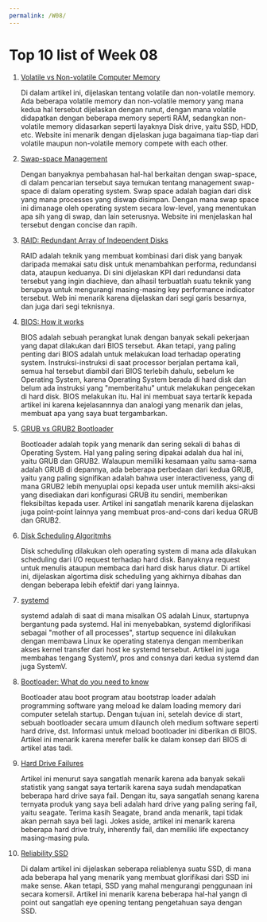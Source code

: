 ```yaml
---
permalink: /W08/
---
```


# Top 10 list of Week 08

1. [Volatile vs Non-volatile Computer Memory](https://courses.lumenlearning.com/collegesuccess2x48x115/chapter/volatile-and-non-volatile-computer-memory-session-6/)
    
    Di dalam artikel ini, dijelaskan tentang volatile dan non-volatile memory. Ada beberapa volatile memory dan non-volatile memory yang mana kedua hal tersebut
    dijelaskan dengan runut, dengan mana volatile didapatkan dengan beberapa memory seperti RAM, sedangkan non-volatile memory didasarkan seperti layaknya Disk drive,
    yaitu SSD, HDD, etc. Website ini menarik dengan dijelaskan juga bagaimana tiap-tiap dari volatile maupun non-volatile memory compete with each other.
    
2. [Swap-space Management](https://www.geeksforgeeks.org/swap-space-management-in-operating-system/)
    
    Dengan banyaknya pembahasan hal-hal berkaitan dengan swap-space, di dalam pencarian tersebut saya temukan tentang management swap-space di dalam operating 
    system. Swap space adalah bagian dari disk yang mana processes yang diswap disimpan. Dengan mana swap space ini dimanage oleh operating system secara low-level,
    yang menentukan apa sih yang di swap, dan lain seterusnya. Website ini menjelaskan hal tersebut dengan concise dan rapih.

3. [RAID: Redundant Array of Independent Disks](https://www.geeksforgeeks.org/raid-redundant-arrays-of-independent-disks/)
    
    RAID adalah teknik yang membuat kombinasi dari disk yang banyak daripada memakai satu disk untuk menambahkan performa, redundansi data, ataupun keduanya. Di
    sini dijelaskan KPI dari redundansi data tersebut yang ingin diachieve, dan alhasil terbuatlah suatu teknik yang berupaya untuk mengurangi masing-masing 
    key performance indicator tersebut. Web ini menarik karena dijelaskan dari segi garis besarnya, dan juga dari segi teknisnya.
    
4. [BIOS: How it works](https://computer.howstuffworks.com/bios1.htm)
    
    BIOS adalah sebuah perangkat lunak dengan banyak sekali pekerjaan yang dapat dilakukan dari BIOS tersebut. Akan tetapi, yang paling penting dari BIOS adalah 
    untuk melakukan load terhadap operating system. Instruksi-instruksi di saat processor berjalan pertama kali, semua hal tersebut diambil dari BIOS terlebih
    dahulu, sebelum ke Operating System, karena Operating System berada di hard disk dan belum ada instruksi yang "memberitahu" untuk melakukan pengecekan di
    hard disk. BIOS melakukan itu. Hal ini membuat saya tertarik kepada artikel ini karena kejelasannnya dan analogi yang menarik dan jelas, membuat apa
    yang saya buat tergambarkan.

5. [GRUB vs GRUB2 Bootloader](https://linoxide.com/best-difference-between-linux-grub-and-grub2-bootloader/)
    
    Bootloader adalah topik yang menarik dan sering sekali di bahas di Operating System. Hal yang paling sering dipakai adalah dua hal ini, yaitu GRUB dan GRUB2.
    Walaupun memiliki kesamaan yaitu sama-sama adalah GRUB di depannya, ada beberapa perbedaan dari kedua GRUB, yaitu yang paling signifikan adalah bahwa user
    interactiveness, yang di mana GRUB2 lebih menyuplai opsi kepada user untuk memilih aksi-aksi yang disediakan dari konfigurasi GRUB itu sendiri, memberikan
    fleksibiltas kepada user. Artikel ini sangatlah menarik karena dijelaskan juga point-point lainnya yang membuat pros-and-cons dari kedua GRUB dan GRUB2.
    
6. [Disk Scheduling Algoritmhs](https://www.geeksforgeeks.org/disk-scheduling-algorithms/)

    Disk scheduling dilakukan oleh operating system di mana ada dilakukan scheduling dari I/O request terhadap hard disk. Banyaknya request untuk
    menulis ataupun membaca dari hard disk harus diatur. Di artikel ini, dijelaskan algortima disk scheduling yang akhirnya dibahas dan dengan beberapa lebih
    efektif dari yang lainnya.

7. [systemd](https://opensource.com/article/20/4/systemd)
    
    systemd adalah di saat di mana misalkan OS adalah Linux, startupnya bergantung pada systemd. Hal ini menyebabkan, systemd diglorifikasi sebagai "mother of
    all processes",  startup sequence ini dilakukan dengan membawa Linux ke operating statenya dengan memberikan akses kernel transfer dari host ke systemd tersebut.
    Artikel ini juga membahas tengang SystemV, pros and consnya dari kedua systemd dan juga SystemV.
    
8. [Bootloader: What do you need to know](https://www.ionos.com/digitalguide/server/configuration/what-is-a-bootloader/)
    
    Bootloader atau boot program atau bootstrap loader adalah programming software yang meload ke dalam loading memory dari computer setelah startup. Dengan
    tujuan ini, setelah device di start, sebuah bootloader secara umum dilaunch oleh medium software seperti hard drive, dst. Informasi untuk meload bootloader ini 
    diberikan di BIOS. Artikel ini menarik karena merefer balik ke dalam konsep dari BIOS di artikel atas tadi.

9. [Hard Drive Failures](https://www.backblaze.com/blog/backblaze-hard-drive-stats-q2-2020/)
    
    Artikel ini menurut saya sangatlah menarik karena ada banyak sekali statistik yang sangat saya tertarik karena saya sudah mendapatkan beberapa hard drive saya 
    fail. Dengan itu, saya sangatlah senang karena ternyata produk yang saya beli adalah hard drive yang paling sering fail, yaitu seagate. Terima kasih Seagate, 
    brand anda menarik, tapi tidak akan pernah saya beli lagi. Jokes aside, artikel ini menarik karena beberapa hard drive truly, inherently fail, dan memiliki
    life expectancy masing-masing pula.
    
10. [Reliability SSD](https://www.backblaze.com/blog/how-reliable-are-ssds/)

    Di dalam artikel ini dijelaskan seberapa reliablenya suatu SSD, di mana ada beberapa hal yang menarik yang membuat glorifikasi dari SSD ini make sense. Akan 
    tetapi, SSD yang mahal mengurangi penggunaan ini secara komersil. Artikel ini menarik karena beberapa hal-hal yangn di point out sangatlah eye opening tentang 
    pengetahuan saya dengan SSD.
